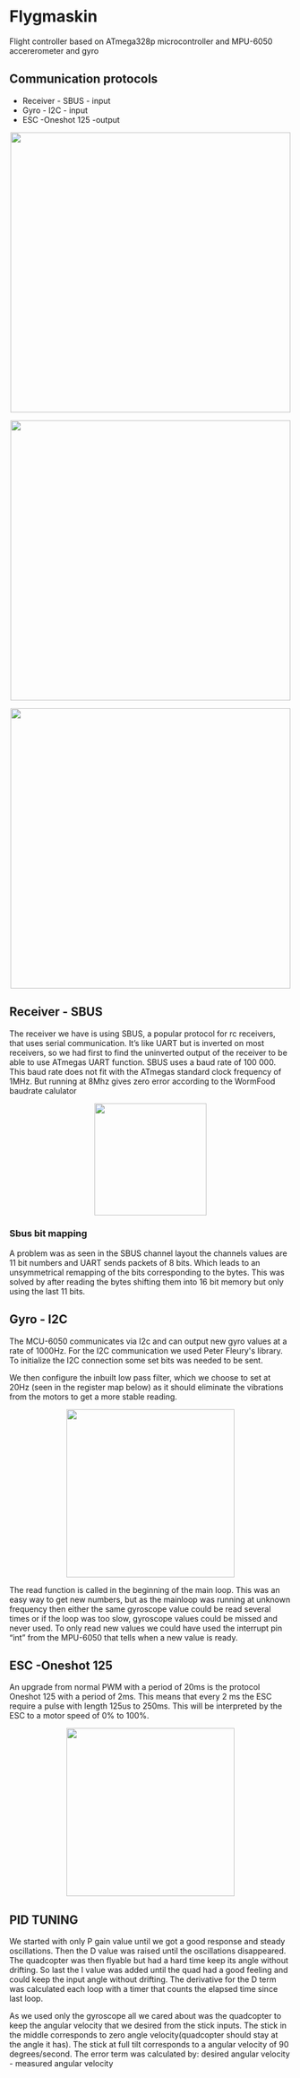 # Flygmaskin
Flight controller based on ATmega328p microcontroller and MPU-6050 accererometer and gyro


## Communication protocols
- Receiver - SBUS		 - input
- Gyro - I2C			 - input
- ESC -Oneshot 125	 -output

<p align="center">
<img src="https://user-images.githubusercontent.com/50867974/116965879-34cc7180-acaf-11eb-8e6a-1029a5222c77.png" width="500">
</p>

<p align="center">
<img src="https://user-images.githubusercontent.com/50867974/116965821-05b60000-acaf-11eb-9771-891ab2aab0d9.png" width="500">
</p>

<p align="center">
<img src="https://user-images.githubusercontent.com/50867974/116965911-4ada3200-acaf-11eb-883f-aa3006a2c6ca.png" width="500">
</p>



## Receiver - SBUS
The receiver we have is using SBUS, a popular protocol for rc receivers, that uses serial communication. It’s like UART but is inverted on most receivers,
so we had first to find the uninverted output of the receiver to be able to use ATmegas UART function. SBUS uses a baud rate of 100 000. This baud rate does
not fit with the ATmegas standard clock frequency of 1MHz. But running at 8Mhz gives zero error according to the WormFood baudrate calulator 


<p align="center">
<img src="https://user-images.githubusercontent.com/50867974/116966375-51b57480-acb0-11eb-8035-237c590d4e7e.png" width="200">
</p>

### Sbus bit mapping
A problem was as seen in the SBUS channel layout the channels values are 11 bit numbers and UART sends packets of 8 bits. 
Which leads to an unsymmetrical remapping of the bits corresponding to the bytes. 
This was solved by after reading the bytes shifting them into 16 bit memory but only using the last 11 bits.

## Gyro - I2C
The MCU-6050 communicates via I2c and can output new gyro values at a rate of 1000Hz. 
For the I2C communication we used Peter Fleury's library. To initialize the I2C connection some set bits was needed to be sent.

We then configure the inbuilt low pass filter, which we choose to set at 20Hz (seen in  the register map below) as it should eliminate
the vibrations from the motors to get a more stable reading.

<p align="center">
<img src="https://https://user-images.githubusercontent.com/50867974/116966685-05b6ff80-acb1-11eb-8d19-f51e82a8703b.png" width="300">
</p>

The read function is called in the beginning of the main loop. This was an easy way to get new numbers,
but as the mainloop was running at unknown frequency then either the same gyroscope value could be read several times or if the loop was too slow,
gyroscope values could be missed and never used. To only read new values we could have used the interrupt pin “int” from the MPU-6050 that tells
when a new value is ready.


## ESC -Oneshot 125
An upgrade from normal PWM with a period of 20ms is the protocol Oneshot 125 with a period of 2ms. This means that every 2 ms the ESC require a pulse with length 125us to 250ms. 
This will be interpreted by the ESC to a motor speed of 0% to 100%.

<p align="center">
<img src="https://user-images.githubusercontent.com/50867974/116966868-60505b80-acb1-11eb-9bee-13fd66c0d097.png" width="300">
</p>


## PID TUNING
We started with only P gain value until we got a good response and steady oscillations. Then the D value was raised until the oscillations disappeared. The quadcopter was then flyable but had a hard time keep its angle without drifting. So last the I value was added until the quad had a good feeling and could keep the input angle without drifting.
The derivative for the D term was calculated each loop with a timer that counts the elapsed time since last loop. 

As we used only the gyroscope all we cared about was the quadcopter to keep the angular velocity that we desired from the stick inputs. The stick in the middle corresponds to zero angle velocity(quadcopter should stay at the angle it has). The stick at full tilt corresponds to a angular velocity of 90 degrees/second.  The error term was calculated by:
desired angular velocity  - measured angular velocity
